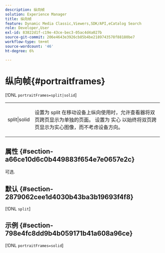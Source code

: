 ```yaml
---
description: 纵向帧
solution: Experience Manager
title: 纵向帧
feature: Dynamic Media Classic,Viewers,SDK/API,eCatalog Search
role: Developer,User
exl-id: 83822d1f-c19e-43ce-bec3-05ac4d4a027b
source-git-commit: 206e4643e3926cb85b4be2189743578f88180be7
workflow-type: tm+mt
source-wordcount: '46'
ht-degree: 6%

---
```


# 纵向帧{#portraitframes}

[!DNL `portraitFrames=split|solid`]

<table id="table_1D425B7685D448459CD3FE8D683C813C"> 
 <tbody> 
  <tr> 
   <td colname="col1"> <p> <span class="codeph"> split|solid</span> </p> </td> 
   <td colname="col2"> <p>设置为 <span class="codeph"> split</span> 在移动设备上纵向使用时，允许查看器将双页跨页显示为单独的页面。 设置为 <span class="codeph"> 实心</span> 以始终将双页跨页显示为实心图像，而不考虑设备方向。 </p> </td> 
  </tr> 
 </tbody> 
</table>

## 属性 {#section-a66ce10d6c0b449883f654e7e0657e2c}

可选.

## 默认 {#section-2879062cee1d4030b43ba3b19693f4f8}

[!DNL `split`]

## 示例 {#section-798e4fc8dd9b4b059171b41a608a96ce}

[!DNL `portraitFrames=solid`]
